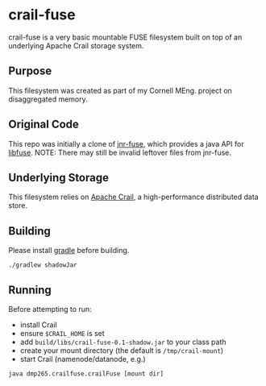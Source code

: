 crail-fuse
==

crail-fuse is a very basic mountable FUSE filesystem built on top of an underlying Apache Crail storage system.

## Purpose

This filesystem was created as part of my Cornell MEng. project on disaggregated memory.

## Original Code

This repo was initially a clone of [jnr-fuse](https://github.com/SerCeMan/jnr-fuse), which provides a java API for [libfuse](https://github.com/libfuse/libfuse). NOTE: There may still be invalid leftover files from jnr-fuse.

## Underlying Storage

This filesystem relies on [Apache Crail](https://github.com/apache/incubator-crail), a high-performance distributed data store.

## Building

Please install [gradle](https://gradle.org/) before building.

`./gradlew shadowJar`

## Running

Before attempting to run:
* install Crail
* ensure `$CRAIL_HOME` is set
* add `build/libs/crail-fuse-0.1-shadow.jar` to your class path
* create your mount directory (the default is `/tmp/crail-mount`)
* start Crail (namenode/datanode, e.g.)

`java dmp265.crailfuse.crailFuse [mount dir]`